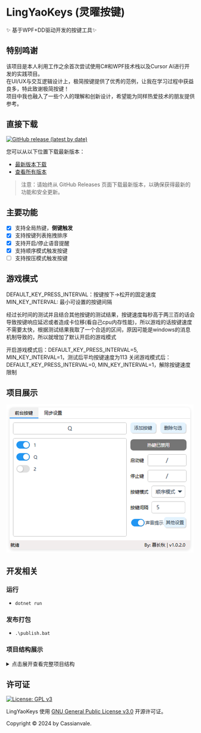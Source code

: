 # LingYaoKeys (灵曜按键)
✨ 基于WPF+DD驱动开发的按键工具✨  

## 特别鸣谢
 该项目是本人利用工作之余首次尝试使用C#和WPF技术栈以及Cursor AI进行开发的实践项目。  
 在UI/UX与交互逻辑设计上，极简按键提供了优秀的范例，让我在学习过程中获益良多，特此致谢极简按键！  
 项目中我也融入了一些个人的理解和创新设计，希望能为同样热爱技术的朋友提供参考。  
 
## 直接下载

[![GitHub release (latest by date)](https://img.shields.io/github/v/release/Cassianvale/LingYaoKeys)](https://github.com/Cassianvale/LingYaoKeys/releases/latest)

您可以从以下位置下载最新版本：

- [最新版本下载](https://github.com/Cassianvale/LingYaoKeys/releases/latest)
- [查看所有版本](https://github.com/Cassianvale/LingYaoKeys/releases)

> 注意：请始终从 GitHub Releases 页面下载最新版本，以确保获得最新的功能和安全更新。

## 主要功能  
- [x] 支持全局热键，**侧键触发**  
- [x] 支持按键列表拖拽排序  
- [x] 支持开启/停止语音提醒  
- [x] 支持顺序模式触发按键
- [ ] 支持按压模式触发按键

## 游戏模式

DEFAULT_KEY_PRESS_INTERVAL：按键按下->松开的固定速度
MIN_KEY_INTERVAL: 最小可设置的按键间隔

经过长时间的测试并且结合其他按键的测试结果，按键速度每秒高于两三百的话会导致按键响应延迟或者造成卡位移(看自己cpu内存性能)，所以游戏的话按键速度不需要太快，根据测试结果我取了一个合适的区间，原因可能是windows的消息机制导致的，所以就增加了默认开启的游戏模式

开启游戏模式后：DEFAULT_KEY_PRESS_INTERVAL=5, MIN_KEY_INTERVAL=1，测试后平均按键速度为113
关闭游戏模式后：DEFAULT_KEY_PRESS_INTERVAL=0, MIN_KEY_INTERVAL=1，解除按键速度限制

## 项目展示  
![image](https://github.com/Cassianvale/LingYaoKeys/raw/main/Resource/img/home.png)  

## 开发相关

### 运行

- `dotnet run`  

### 发布打包

- `.\publish.bat`  

### 项目结构展示
<details>
<summary>点击展开查看完整项目结构</summary>

```
LingYaoKeys/  
│
├── Commands/         # MVVM 命令  
│   └── RelayCommand.cs         # MVVM 命令类实现  
│
├── Behaviors/        # 行为定义
│   ├── ListBoxDragDropBehavior.cs # 列表框拖放行为
│   ├── DragDropProperties.cs      # 拖放属性定义
│   └── DragAdorner.cs            # 拖放装饰器
│
├── Converters/       # 值转换器  
│   ├── BoolToVisibilityConverter.cs    # 布尔值转可见性  
│   ├── BoolToColorConverter.cs         # 布尔值转颜色  
│   ├── IntToStringConverter.cs         # 整数转字符串  
│   └── ViewModelToHotkeyStatusConverter.cs # 视图模型到热键状态转换器
│  
├── Models/           # 数据模型  
│   ├── AppConfig.cs              # 应用配置模型  
│   └── KeyItem.cs                # 键项模型  
│
├── Resource/         # 资源文件
│   ├── img/         # 图片资源
│   └── sound/       # 音频资源
│
├── Services/         # 服务层  
│   ├── Collections/           # 集合类
│   │   └── ConcurrentPriorityQueue.cs # 并发优先级队列
│   │
│   ├── KeyModes/             # 按键模式
│   │   ├── KeyModeBase.cs         # 按键模式基类
│   │   ├── SequenceKeyMode.cs     # 顺序按键模式
│   │   ├── HoldKeyMode.cs         # 按压按键模式
│   │   └── KeyModeMetrics.cs      # 按键模式度量
│   │
│   ├── AudioService.cs          # 音频服务
│   ├── TaskManager.cs           # 任务管理器
│   ├── CDD.cs                   # DD 驱动类核心  
│   ├── DDDriverService.cs       # DD 驱动服务处理底层按键操作  
│   ├── HotkeyService.cs         # 热键服务管理全局热键  
│   ├── AppConfigService.cs      # 应用配置服务类  
│   ├── ConfigService.cs         # 配置服务类  
│   ├── KeyCodeMapping.cs        # 按键映射类  
│   ├── LogManager.cs            # 日志管理类  
│   ├── DDKeyCodeExtensions.cs   # DD键码扩展类  
│   └── DDKeyCode.cs             # DD按键码定义类  
│  
├── Styles/           # 样式定义  
│   ├── ControlStyles.xaml      # 控件样式  
│   ├── ButtonStyles.xaml       # 按钮样式  
│   └── NavigationStyles.xaml   # 导航样式  
│  
├── ViewModels/       # 视图模型  
│   ├── KeyMappingViewModel.cs    # 按键映射视图模型  
│   ├── MainViewModel.cs          # 主窗口视图模型  
│   ├── ViewModelBase.cs          # 视图模型基类  
│   └── SyncSettingsViewModel.cs  # 同步设置视图模型  
│  
├── Views/            # 视图层  
│   ├── KeyMappingView.xaml(.cs)    # 按键映射视图  
│   ├── SyncSettingsView.xaml(.cs)  # 同步设置视图  
│   └── SyncSettingsPage.xaml       # 同步设置页面  
│  
├── dd/              # DD驱动文件目录  
│   ├── ddx32.dll    # 32位DD驱动文件  
│   └── ddx64.dll    # 64位DD驱动文件  
│  
├── logs/            # 日志文件目录
├── publish/         # 发布输出目录
│
├── App.xaml(.cs)    # 应用程序定义  
├── MainWindow.xaml(.cs) # 主窗口定义  
├── AppConfig.json   # 应用程序配置文件
├── AssemblyInfo.cs  # 程序集信息
├── publish.bat      # 发布打包脚本
├── WpfApp.csproj    # 项目配置文件  
├── app.manifest     # 应用程序清单  
└── WpfApp.sln       # 解决方案文件  
```
</details>

## 许可证
[![License: GPL v3](https://img.shields.io/badge/License-GPLv3-blue.svg)](https://www.gnu.org/licenses/gpl-3.0)

LingYaoKeys 使用 [GNU General Public License v3.0](LICENSE) 开源许可证。

Copyright © 2024 by Cassianvale.